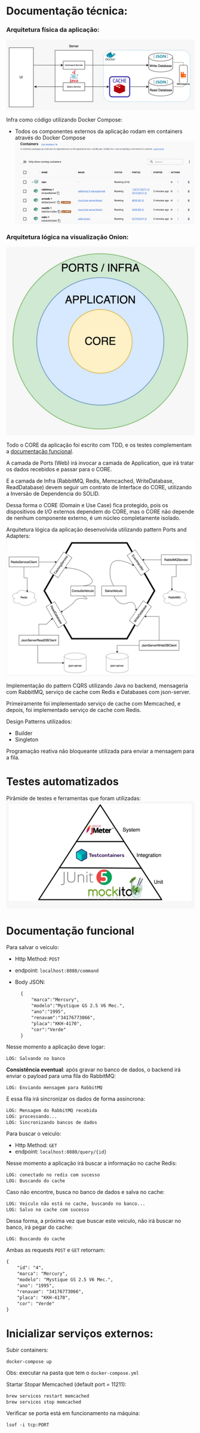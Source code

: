 # Documentação técnica:

### Arquitetura física da aplicação:
![obj](assets/arquitetura-fisica.jpeg)

Infra como código utilizando Docker Compose:
- Todos os componentes externos da aplicação rodam em containers através do Docker Compose
    ![obj](assets/iac.png)

### Arquitetura lógica na visualização Onion:
![obj](assets/arquitetura-onion.jpeg)

Todo o CORE da aplicação foi escrito com TDD, e os testes complementam a [documentação funcional](#documentao-funcional).

A camada de Ports (Web) irá invocar a camada de Application, que irá tratar os dados recebidos e passar para o CORE.

E a camada de Infra (RabbitMQ, Redis, Memcached, WriteDatabase, ReadDatabase) devem seguir um contrato de Interface do CORE, utilizando a Inversão de Dependencia do SOLID.

Dessa forma o CORE (Domain e Use Case) fica protegido, pois os dispositivos de I/O externos dependem do CORE, mas o CORE não depende de nenhum componente externo, é um núcleo completamente isolado.

Arquitetura lógica da aplicação desenvolvida utilizando pattern Ports and Adapters:
![obj](assets/arquitetura-hexagonal.jpeg)

Implementação do pattern CQRS utilizando Java no backend, mensageria com RabbitMQ, serviço de cache com Redis e Databases com json-server.

Primeiramente foi implementado serviço de cache com Memcached, e depois, foi implementado serviço de cache com Redis.

Design Patterns utilizados:
- Builder
- Singleton

Programação reativa não bloqueante utilizada para enviar a mensagem para a fila.

# Testes automatizados
Pirâmide de testes e ferramentas que foram utilizadas:
![obj](assets/test-pyramid.jpeg)

# Documentação funcional

Para salvar o veiculo:

- Http Method: ``POST``
- endpoint: ``localhost:8080/command``
- Body JSON:

        {
            "marca":"Mercury",  
            "modelo":"Mystique GS 2.5 V6 Mec.",
            "ano":"1995",
            "renavam":"34176773066",
            "placa":"KKH-4170",
            "cor":"Verde"
        }

Nesse momento a aplicação deve logar:

    LOG: Salvando no banco

**Consistência eventual**: após gravar no banco de dados, o backend irá enviar o payload para uma fila do RabbitMQ:

    LOG: Enviando mensagem para RabbitMQ

E essa fila irá sincronizar os dados de forma assincrona:

    LOG: Mensagem do RabbitMQ recebida
    LOG: processando...
    LOG: Sincronizando bancos de dados

Para buscar o veiculo:

- Http Method: ``GET``
- endpoint: ``localhost:8080/query/{id}``

Nesse momento a aplicação irá buscar a informação no cache Redis:

    LOG: conectado no redis com sucesso
    LOG: Buscando do cache

Caso não encontre, busca no banco de dados e salva no cache:

    LOG: Veiculo não está no cache, buscando no banco...
    LOG: Salvo no cache com sucesso

Dessa forma, a próxima vez que buscar este veiculo, não irá buscar no banco, irá pegar do cache:

    LOG: Buscando do cache

Ambas as requests ``POST`` e ``GET`` retornam:

    {
        "id": "4",
        "marca": "Mercury",
        "modelo": "Mystique GS 2.5 V6 Mec.",
        "ano": "1995",
        "renavam": "34176773066",
        "placa": "KKH-4170",
        "cor": "Verde"
    }

# Inicializar serviços externos:

Subir containers:

    docker-compose up
Obs: executar na pasta que tem o ``docker-compose.yml``

Startar Stopar Memcached (default port = 11211):

    brew services restart memcached
    brew services stop memcached

Verificar se porta está em funcionamento na máquina:
    
    lsof -i tcp:PORT